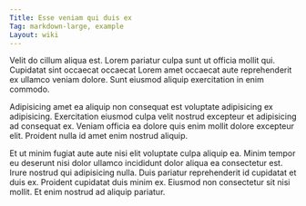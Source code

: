 ```yaml
---
Title: Esse veniam qui duis ex
Tag: markdown-large, example
Layout: wiki
---
```

Velit do cillum aliqua est. Lorem pariatur culpa sunt ut officia mollit qui. Cupidatat sint occaecat occaecat Lorem amet occaecat aute reprehenderit ex ullamco veniam dolore. Sunt eiusmod aliquip exercitation in enim commodo.

Adipisicing amet ea aliquip non consequat est voluptate adipisicing ex adipisicing. Exercitation eiusmod culpa velit nostrud excepteur et adipisicing ad consequat ex. Veniam officia ea dolore quis enim mollit dolore excepteur elit. Proident nulla id amet enim nostrud aliquip.

Et ut minim fugiat aute aute nisi elit voluptate culpa aliquip ea. Minim tempor eu deserunt nisi dolor ullamco incididunt dolor aliqua ea consectetur est. Irure nostrud qui adipisicing nulla. Duis pariatur reprehenderit id cupidatat et duis ex. Proident cupidatat duis minim ex. Eiusmod non consectetur sit nisi mollit. Et enim nostrud ad aliquip pariatur.